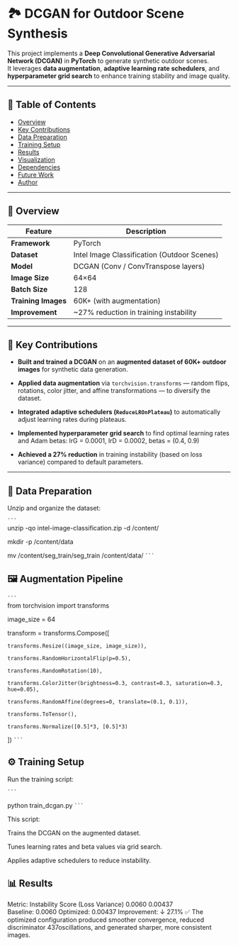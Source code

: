 # 🏞️ DCGAN for Outdoor Scene Synthesis

This project implements a **Deep Convolutional Generative Adversarial Network (DCGAN)** in **PyTorch** to generate synthetic outdoor scenes.  
It leverages **data augmentation**, **adaptive learning rate schedulers**, and **hyperparameter grid search** to enhance training stability and image quality.

---

## 📘 Table of Contents
- [Overview](#-overview)
- [Key Contributions](#-key-contributions)
- [Data Preparation](#-data-preparation)
- [Training Setup](#-training-setup)
- [Results](#-results)
- [Visualization](#-visualization)
- [Dependencies](#-dependencies)
- [Future Work](#-future-work)
- [Author](#-author)

---

## 🚀 Overview

| Feature | Description |
|----------|--------------|
| **Framework** | PyTorch |
| **Dataset** | Intel Image Classification (Outdoor Scenes) |
| **Model** | DCGAN (Conv / ConvTranspose layers) |
| **Image Size** | 64×64 |
| **Batch Size** | 128 |
| **Training Images** | 60K+ (with augmentation) |
| **Improvement** | ~27% reduction in training instability |

---

## 🧠 Key Contributions

- **Built and trained a DCGAN** on an **augmented dataset of 60K+ outdoor images** for synthetic data generation.  
- **Applied data augmentation** via `torchvision.transforms` — random flips, rotations, color jitter, and affine transformations — to diversify the dataset.  
- **Integrated adaptive schedulers (`ReduceLROnPlateau`)** to automatically adjust learning rates during plateaus.  
- **Implemented hyperparameter grid search** to find optimal learning rates and Adam betas:
lrG = 0.0001, lrD = 0.0002, betas = (0.4, 0.9)

- **Achieved a 27% reduction** in training instability (based on loss variance) compared to default parameters.

---

## 🧩 Data Preparation
Unzip and organize the dataset:

 ```` ``` ````  
unzip -qo intel-image-classification.zip -d /content/


mkdir -p /content/data

mv /content/seg_train/seg_train /content/data/
 ```` ``` ````  


## 🖼️ Augmentation Pipeline

 ```` ``` ````  
from torchvision import transforms

image_size = 64

transform = transforms.Compose([

    transforms.Resize((image_size, image_size)),
    
    transforms.RandomHorizontalFlip(p=0.5),
    
    transforms.RandomRotation(10),
    
    transforms.ColorJitter(brightness=0.3, contrast=0.3, saturation=0.3, hue=0.05),
    
    transforms.RandomAffine(degrees=0, translate=(0.1, 0.1)),
    
    transforms.ToTensor(),
    
    transforms.Normalize([0.5]*3, [0.5]*3)
])
 ```` ``` ````  

## ⚙️ Training Setup

Run the training script:


 ```` ``` ````  

python train_dcgan.py
 ```` ``` ````  


This script:

Trains the DCGAN on the augmented dataset.

Tunes learning rates and beta values via grid search.

Applies adaptive schedulers to reduce instability.

## 📊 Results
   
Metric: Instability Score (Loss Variance)	0.0060	 0.00437	         
Baseline: 0.0060
Optimized: 0.00437
Improvement:    ↓ 27.1%
✅ The optimized configuration produced smoother convergence, reduced discriminator 437oscillations, and generated sharper, more consistent images.




